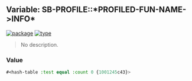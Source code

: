 ## Variable: SB-PROFILE::\*PROFILED-FUN-NAME->INFO\*
[![package](https://img.shields.io/badge/Package-SB--PROFILE-5f9ea0.svg?style=social&colorA=999999)](../) [![type](https://img.shields.io/badge/Type-Variable-5f9ea0.svg?style=social&colorA=999999)](../#variable) 

> No description.

### Value
```cl
#<hash-table :test equal :count 0 {1001245c43}>
```
